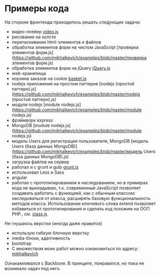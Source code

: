 # Примеры кода
На стороне фронтенда приходилось решать следующие задачи: 
 * видео-плейер [video.js](https://github.com/mikhalkevich/examples/blob/master/video.js)
 * рисование на холсте
 * перетаскивание html-элементов и файлов
 * обработка элементов форм на чистом JavaScript [проверка элементов форм.js](https://github.com/mikhalkevich/examples/blob/master/проверка элементов форм.js)
 * обработка элементов форм на jQuery [jQuery.js](https://github.com/mikhalkevich/examples/blob/master/jQuery.js)
 * web-хранилища 
 * корзина заказов на cookie [basket.js](https://github.com/mikhalkevich/examples/blob/master/basket.js)
 * nodejs приложения на простом паттерне [nodejs (простой паттерн).js](https://github.com/mikhalkevich/examples/blob/master/nodejs (простой паттерн).js)
 * модули nodejs [module nodejs.js](https://github.com/mikhalkevich/examples/blob/master/module nodejs.js)
 * фрэймворк express
 * MongoDB [module nodejs.js](https://github.com/mikhalkevich/examples/blob/master/module nodejs.js)
 * модель Users для регистрации пользователя, MongoDB [модель Users (база данных MongoDB)](https://github.com/mikhalkevich/examples/blob/master/модель Users (база данных MongoDB).js)
 * загрузка файлов на сервер
 * работал и с grunt и gulp [grunt.js](https://github.com/mikhalkevich/examples/blob/master/grunt.js)
 * использовал Less и Sass
 * angular
 * работал с прототипированием и наследованием, но в примерах кода не выкладываю, т.к. современный JavaScript позволяет создавать работать с функкцией, как с обычным классом: наследоваться от класса, расширять базовую функциональность методов класса. Использование ключевого слова extend позволяет избавиться от прототипирования и сделать код похожим на ООП PHP., см. [class.js](https://github.com/mikhalkevich/examples/blob/master/class.js)
 
 Не гнушаюсь верстки (иногда даже нравится)
 * использую гибкую блочную верстку
 * media-блоки, адаптивность
 * bootstrap
 * С множеством моих работ можно ознакомиться по адресу:
 [mikhalkevich](http://mikhalkevich.colony.by)
 
Ознакамливался с Backbone. В принципе, понравился, но пока не возникало задач под него.